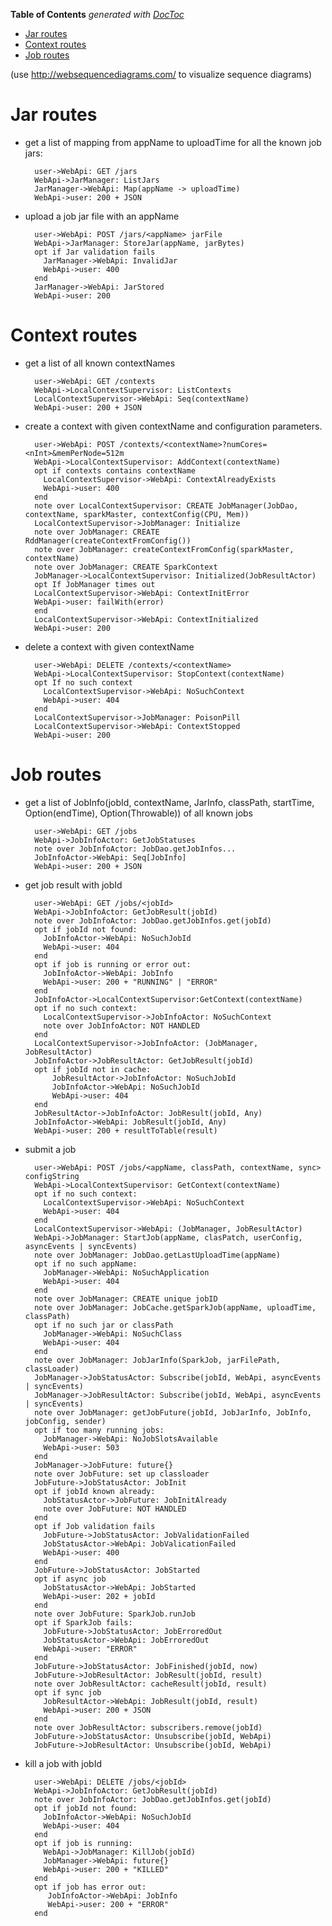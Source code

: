 <!-- START doctoc generated TOC please keep comment here to allow auto update -->
<!-- DON'T EDIT THIS SECTION, INSTEAD RE-RUN doctoc TO UPDATE -->
**Table of Contents**  *generated with [DocToc](https://github.com/thlorenz/doctoc)*

- [Jar routes](#jar-routes)
- [Context routes](#context-routes)
- [Job routes](#job-routes)

<!-- END doctoc generated TOC please keep comment here to allow auto update -->

(use http://websequencediagrams.com/ to visualize sequence diagrams)

Jar routes
==========
- get a list of mapping from appName to uploadTime for all the known job jars:

        user->WebApi: GET /jars
        WebApi->JarManager: ListJars
        JarManager->WebApi: Map(appName -> uploadTime)
        WebApi->user: 200 + JSON

- upload a job jar file with an appName

        user->WebApi: POST /jars/<appName> jarFile
        WebApi->JarManager: StoreJar(appName, jarBytes)
        opt if Jar validation fails
          JarManager->WebApi: InvalidJar
          WebApi->user: 400
        end
        JarManager->WebApi: JarStored
        WebApi->user: 200

Context routes
==============
- get a list of all known contextNames

        user->WebApi: GET /contexts
        WebApi->LocalContextSupervisor: ListContexts
        LocalContextSupervisor->WebApi: Seq(contextName)
        WebApi->user: 200 + JSON

- create a context with given contextName and configuration parameters.

        user->WebApi: POST /contexts/<contextName>?numCores=<nInt>&memPerNode=512m
        WebApi->LocalContextSupervisor: AddContext(contextName)
        opt if contexts contains contextName
          LocalContextSupervisor->WebApi: ContextAlreadyExists
          WebApi->user: 400
        end
        note over LocalContextSupervisor: CREATE JobManager(JobDao, contextName, sparkMaster, contextConfig(CPU, Mem))
        LocalContextSupervisor->JobManager: Initialize
        note over JobManager: CREATE RddManager(createContextFromConfig())
        note over JobManager: createContextFromConfig(sparkMaster, contextName)
        note over JobManager: CREATE SparkContext
        JobManager->LocalContextSupervisor: Initialized(JobResultActor)
        opt If JobManager times out
        LocalContextSupervisor->WebApi: ContextInitError
        WebApi->user: failWith(error)
        end
        LocalContextSupervisor->WebApi: ContextInitialized
        WebApi->user: 200

- delete a context with given contextName

        user->WebApi: DELETE /contexts/<contextName>
        WebApi->LocalContextSupervisor: StopContext(contextName)
        opt If no such context
          LocalContextSupervisor->WebApi: NoSuchContext
          WebApi->user: 404
        end
        LocalContextSupervisor->JobManager: PoisonPill
        LocalContextSupervisor->WebApi: ContextStopped
        WebApi->user: 200


Job routes
==========
- get a list of JobInfo(jobId, contextName, JarInfo, classPath, startTime, Option(endTime), Option(Throwable)) of all known jobs

        user->WebApi: GET /jobs
        WebApi->JobInfoActor: GetJobStatuses
        note over JobInfoActor: JobDao.getJobInfos...
        JobInfoActor->WebApi: Seq[JobInfo]
        WebApi->user: 200 + JSON

- get job result with jobId

        user->WebApi: GET /jobs/<jobId>
        WebApi->JobInfoActor: GetJobResult(jobId)
        note over JobInfoActor: JobDao.getJobInfos.get(jobId)
        opt if jobId not found:
          JobInfoActor->WebApi: NoSuchJobId
          WebApi->user: 404
        end
        opt if job is running or error out:
          JobInfoActor->WebApi: JobInfo
          WebApi->user: 200 + "RUNNING" | "ERROR"
        end
        JobInfoActor->LocalContextSupervisor:GetContext(contextName)
        opt if no such context:
          LocalContextSupervisor->JobInfoActor: NoSuchContext
          note over JobInfoActor: NOT HANDLED
        end
        LocalContextSupervisor->JobInfoActor: (JobManager, JobResultActor)
        JobInfoActor->JobResultActor: GetJobResult(jobId)
        opt if jobId not in cache:
            JobResultActor->JobInfoActor: NoSuchJobId
            JobInfoActor->WebApi: NoSuchJobId
            WebApi->user: 404
        end
        JobResultActor->JobInfoActor: JobResult(jobId, Any)
        JobInfoActor->WebApi: JobResult(jobId, Any)
        WebApi->user: 200 + resultToTable(result)

- submit a job

        user->WebApi: POST /jobs/<appName, classPath, contextName, sync> configString
        WebApi->LocalContextSupervisor: GetContext(contextName)
        opt if no such context:
          LocalContextSupervisor->WebApi: NoSuchContext
          WebApi->user: 404
        end
        LocalContextSupervisor->WebApi: (JobManager, JobResultActor)
        WebApi->JobManager: StartJob(appName, clasPatch, userConfig, asyncEvents | syncEvents)
        note over JobManager: JobDao.getLastUploadTime(appName)
        opt if no such appName:
          JobManager->WebApi: NoSuchApplication
          WebApi->user: 404
        end
        note over JobManager: CREATE unique jobID
        note over JobManager: JobCache.getSparkJob(appName, uploadTime, classPath)
        opt if no such jar or classPath
          JobManager->WebApi: NoSuchClass
          WebApi->user: 404
        end
        note over JobManager: JobJarInfo(SparkJob, jarFilePath, classLoader)
        JobManager->JobStatusActor: Subscribe(jobId, WebApi, asyncEvents | syncEvents)
        JobManager->JobResultActor: Subscribe(jobId, WebApi, asyncEvents | syncEvents)
        note over JobManager: getJobFuture(jobId, JobJarInfo, JobInfo, jobConfig, sender)
        opt if too many running jobs:
          JobManager->WebApi: NoJobSlotsAvailable
          WebApi->user: 503
        end
        JobManager->JobFuture: future{}
        note over JobFuture: set up classloader
        JobFuture->JobStatusActor: JobInit
        opt if jobId known already:
          JobStatusActor->JobFuture: JobInitAlready
          note over JobFuture: NOT HANDLED
        end
        opt if Job validation fails
          JobFuture->JobStatusActor: JobValidationFailed
          JobStatusActor->WebApi: JobValicationFailed
          WebApi->user: 400
        end
        JobFuture->JobStatusActor: JobStarted
        opt if async job
          JobStatusActor->WebApi: JobStarted
          WebApi->user: 202 + jobId
        end
        note over JobFuture: SparkJob.runJob
        opt if SparkJob fails:
          JobFuture->JobStatusActor: JobErroredOut
          JobStatusActor->WebApi: JobErroredOut
          WebApi->user: "ERROR"
        end
        JobFuture->JobStatusActor: JobFinished(jobId, now)
        JobFuture->JobResultActor: JobResult(jobId, result)
        note over JobResultActor: cacheResult(jobId, result)
        opt if sync job
          JobResultActor->WebApi: JobResult(jobId, result)
          WebApi->user: 200 + JSON
        end
        note over JobResultActor: subscribers.remove(jobId)
        JobFuture->JobStatusActor: Unsubscribe(jobId, WebApi)
        JobFuture->JobResultActor: Unsubscribe(jobId, WebApi)

- kill a job with jobId

        user->WebApi: DELETE /jobs/<jobId>
        WebApi->JobInfoActor: GetJobResult(jobId)
        note over JobInfoActor: JobDao.getJobInfos.get(jobId)
        opt if jobId not found:
          JobInfoActor->WebApi: NoSuchJobId
          WebApi->user: 404
        end
        opt if job is running:
          WebApi->JobManager: KillJob(jobId)
          JobManager->WebApi: future{}
          WebApi->user: 200 + "KILLED"
        end
        opt if job has error out:
           JobInfoActor->WebApi: JobInfo
           WebApi->user: 200 + "ERROR"
        end
